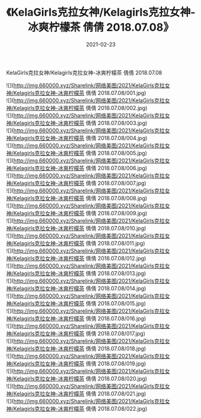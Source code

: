 ﻿---
layout: post
title:  《KelaGirls克拉女神/Kelagirls克拉女神-冰爽柠檬茶 倩倩 2018.07.08》
date:   2021-02-23
img: http://img.660000.xyz/Sharelink/网络美图/2021/KelaGirls克拉女神/Kelagirls克拉女神-冰爽柠檬茶 倩倩 2018.07.08/000.jpg
categories: [美女, 清纯, 唯美]
---

KelaGirls克拉女神/Kelagirls克拉女神-冰爽柠檬茶 倩倩 2018.07.08

 ![](http://img.660000.xyz/Sharelink/网络美图/2021/KelaGirls克拉女神/Kelagirls克拉女神-冰爽柠檬茶 倩倩 2018.07.08/001.jpg) <br>![](http://img.660000.xyz/Sharelink/网络美图/2021/KelaGirls克拉女神/Kelagirls克拉女神-冰爽柠檬茶 倩倩 2018.07.08/002.jpg) <br>![](http://img.660000.xyz/Sharelink/网络美图/2021/KelaGirls克拉女神/Kelagirls克拉女神-冰爽柠檬茶 倩倩 2018.07.08/003.jpg) <br>![](http://img.660000.xyz/Sharelink/网络美图/2021/KelaGirls克拉女神/Kelagirls克拉女神-冰爽柠檬茶 倩倩 2018.07.08/004.jpg) <br>![](http://img.660000.xyz/Sharelink/网络美图/2021/KelaGirls克拉女神/Kelagirls克拉女神-冰爽柠檬茶 倩倩 2018.07.08/005.jpg) <br>![](http://img.660000.xyz/Sharelink/网络美图/2021/KelaGirls克拉女神/Kelagirls克拉女神-冰爽柠檬茶 倩倩 2018.07.08/006.jpg) <br>![](http://img.660000.xyz/Sharelink/网络美图/2021/KelaGirls克拉女神/Kelagirls克拉女神-冰爽柠檬茶 倩倩 2018.07.08/007.jpg) <br>![](http://img.660000.xyz/Sharelink/网络美图/2021/KelaGirls克拉女神/Kelagirls克拉女神-冰爽柠檬茶 倩倩 2018.07.08/008.jpg) <br>![](http://img.660000.xyz/Sharelink/网络美图/2021/KelaGirls克拉女神/Kelagirls克拉女神-冰爽柠檬茶 倩倩 2018.07.08/009.jpg) <br>![](http://img.660000.xyz/Sharelink/网络美图/2021/KelaGirls克拉女神/Kelagirls克拉女神-冰爽柠檬茶 倩倩 2018.07.08/010.jpg) <br>![](http://img.660000.xyz/Sharelink/网络美图/2021/KelaGirls克拉女神/Kelagirls克拉女神-冰爽柠檬茶 倩倩 2018.07.08/011.jpg) <br>![](http://img.660000.xyz/Sharelink/网络美图/2021/KelaGirls克拉女神/Kelagirls克拉女神-冰爽柠檬茶 倩倩 2018.07.08/012.jpg) <br>![](http://img.660000.xyz/Sharelink/网络美图/2021/KelaGirls克拉女神/Kelagirls克拉女神-冰爽柠檬茶 倩倩 2018.07.08/013.jpg) <br>![](http://img.660000.xyz/Sharelink/网络美图/2021/KelaGirls克拉女神/Kelagirls克拉女神-冰爽柠檬茶 倩倩 2018.07.08/014.jpg) <br>![](http://img.660000.xyz/Sharelink/网络美图/2021/KelaGirls克拉女神/Kelagirls克拉女神-冰爽柠檬茶 倩倩 2018.07.08/015.jpg) <br>![](http://img.660000.xyz/Sharelink/网络美图/2021/KelaGirls克拉女神/Kelagirls克拉女神-冰爽柠檬茶 倩倩 2018.07.08/016.jpg) <br>![](http://img.660000.xyz/Sharelink/网络美图/2021/KelaGirls克拉女神/Kelagirls克拉女神-冰爽柠檬茶 倩倩 2018.07.08/017.jpg) <br>![](http://img.660000.xyz/Sharelink/网络美图/2021/KelaGirls克拉女神/Kelagirls克拉女神-冰爽柠檬茶 倩倩 2018.07.08/018.jpg) <br>![](http://img.660000.xyz/Sharelink/网络美图/2021/KelaGirls克拉女神/Kelagirls克拉女神-冰爽柠檬茶 倩倩 2018.07.08/019.jpg) <br>![](http://img.660000.xyz/Sharelink/网络美图/2021/KelaGirls克拉女神/Kelagirls克拉女神-冰爽柠檬茶 倩倩 2018.07.08/020.jpg) <br>![](http://img.660000.xyz/Sharelink/网络美图/2021/KelaGirls克拉女神/Kelagirls克拉女神-冰爽柠檬茶 倩倩 2018.07.08/021.jpg) <br>![](http://img.660000.xyz/Sharelink/网络美图/2021/KelaGirls克拉女神/Kelagirls克拉女神-冰爽柠檬茶 倩倩 2018.07.08/022.jpg) <br>